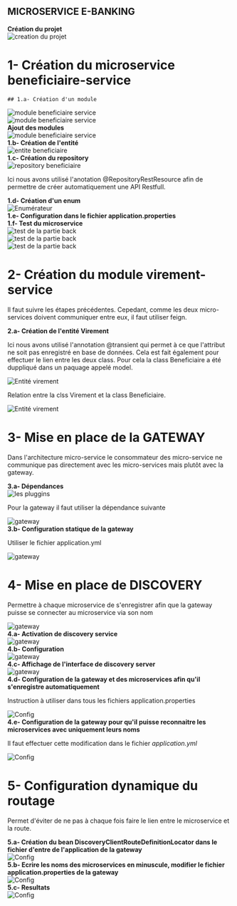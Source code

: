 ## MICROSERVICE E-BANKING

<b>Création du projet</b> <br/>
<img src="images/1.png" alt="creation du projet"/> <br/>
# 1- Création du microservice beneficiaire-service
    ## 1.a- Création d'un module
<img src="images/2.png" alt="module beneficiaire service"/> <br/>
<img src="images/3.png" alt="module beneficiaire service"/> <br/>
    <b>Ajout des modules</b> <br/>
<img src="images/4.png" alt="module beneficiaire service"/> <br/>
    <b>1.b- Création de l'entité</b> <br/>
<img src="images/5.png" alt="entite beneficiaire"/> <br/>
    <b>1.c- Création du repository</b> <br/>
<img src="images/7.png" alt="repository beneficiaire"/> 
<p>Ici nous avons utilisé l'anotation @RepositoryRestResource afin de permettre de créer automatiquement une API Restfull.</p>
    <b>1.d- Création d'un enum</b> <br/>
<img src="images/6.png" alt="Enumérateur"/> <br/>
    <b>1.e- Configuration dans le fichier application.properties</b> <br/>
<img src="images/9.png" alt=""/> <br/>
    <b>1.f- Test du microservice</b> <br/>
<img src="images/8.png" alt="test de la partie back"/> <br/>
<img src="images/10.png" alt="test de la partie back"/> <br/>
<img src="images/11.png" alt="test de la partie back"/> <br/>

# 2- Création du module virement-service
<p>Il faut suivre les étapes précédentes. Cepedant, comme les deux micro-services doivent communiquer entre eux, il faut utiliser
feign.</p>
<b>2.a- Création de l'entité Virement</b> <br/>
<p>Ici nous avons utilisé l'annotation @transient qui permet à ce que l'attribut ne soit pas enregistré en base de données.
Cela est fait également pour effectuer le lien entre les deux class. Pour cela la class Beneficiaire a été duppliqué dans un paquage
appelé model.</p>
<img src="images/12.png" alt="Entité virement"/> <br/>
<p>Relation entre la clss Virement et la class Beneficiaire.</p>
<img src="images/13.png" alt="Entité virement"/> <br/>

# 3- Mise en place de la GATEWAY
<p>Dans l'architecture micro-service le consommateur des micro-service ne communique pas directement avec les micro-services mais plutôt avec la gateway.</p>
<b>3.a- Dépendances</b> <br>
<img src="images/14.png" alt="les pluggins"/> <br/>
<p>Pour la gateway il faut utiliser la dépendance suivante</p>
<img src="images/15.png" alt="gateway"/> <br/>
<b>3.b- Configuration statique de la gateway</b> <br>
<p>Utiliser le fichier application.yml</p>
<img src="images/16.png" alt="gateway"/> <br/>

# 4- Mise en place de DISCOVERY 
<p>Permettre à chaque microservice de s'enregistrer afin que la gateway puisse se connecter au microservice via son nom</p>
<img src="images/17.png" alt="gateway"/> <br/>
<b>4.a- Activation de discovery service</b> <br>
<img src="images/18.png" alt="gateway"/> <br/>
<b>4.b- Configuration</b> <br>
<img src="images/19.png" alt="gateway"/> <br/>
<b>4.c- Affichage de l'interface de discovery server</b> <br>
<img src="images/20.png" alt="gateway"/> <br/>
<b>4.d- Configuration de la gateway et des microservices afin qu'il s'enregistre automatiquement</b> <br>
<p>Instruction à utiliser dans tous les fichiers application.properties</p>
<img src="images/21.png" alt="Config"/> <br/>
<b>4.e- Configuration de la gateway pour qu'il puisse reconnaitre les microservices avec uniquement leurs noms</b> <br>
<p>Il faut effectuer cette modification dans le fichier <em>application.yml</em></p>
<img src="images/22.png" alt="Config"/> <br/>

# 5- Configuration dynamique du routage
<p>Permet d'éviter de ne pas à chaque fois faire le lien entre le microservice et la route.</p>
<b>5.a- Création du bean DiscoveryClientRouteDefinitionLocator dans le fichier d'entre de l'application de la gateway</b> <br>
<img src="images/23.png" alt="Config"/> <br/>
<b>5.b- Ecrire les noms des microservices en minuscule, modifier le fichier application.properties de la gateway</b> <br>
<img src="images/24.png" alt="Config"/> <br/>
<b>5.c- Resultats</b> <br>
<img src="images/25.png" alt="Config"/> <br/>
